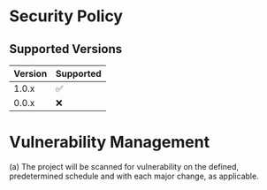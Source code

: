 # Security Policy

## Supported Versions

| Version | Supported          |
| ------- | ------------------ |
| 1.0.x   | :white_check_mark: |
| 0.0.x   | :x:                |

# Vulnerability Management

(a) The project will be scanned for vulnerability on the defined, predetermined schedule and
with each major change, as applicable.
